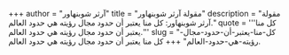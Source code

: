+++
author = "آرثر شوبنهاور"
title = "مقولة آرثر شوبنهاور"
description = "مقولة آرثر شوبنهاور: كل منا يعتبر أن حدود مجال رؤيته هي حدود العالم."
quote = '''كل منا يعتبر أن حدود مجال رؤيته هي حدود العالم.''' 
slug = "كل-منا-يعتبر-أن-حدود-مجال-رؤيته-هي-حدود-العالم"
+++
كل منا يعتبر أن حدود مجال رؤيته هي حدود العالم.
